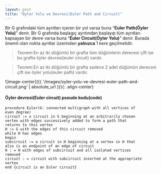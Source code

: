 ```yaml
---
layout: post
title: "Öyler Yolu ve Devresi(Euler Path and Circuit)"
---
```


Bir G grafındaki tüm ayrıtları içeren bir yol varsa buna “**Euler Path(Öyler Yolu)**” denir.
Bir G grafında başlagıç ayrıtından başlayıp tüm ayrıtları kapsayan bir devre varsa buna “**Euler Circuit(Öyler Yolu)**” denir.
Burada önemli olan nokta ayrıtlar üzerinden **yalnızca** 1 kere geçilmelidir.

> Teorem:En az iki düğümlü bir grafta tüm düğümlerin derecesi çift ise bu grafta öyler devresi(euler circuit) vardır.

> Teorem:En az iki düğümlü bir grafta sadece 2 adet düğümün derecesi çift ise öyler yolu(euler path) vardır.

![image-center]({{ '/images/oyler-yolu-ve-devresi-euler-path-and-circuit.png' | absolute_url }}){: .align-center}


#### Öyler devresi(Euler circuit) pseudo kodu(code)

```pseudocode
procedure Euler(G: connected multigraph with all vertices of
even degree)
circuit := a circuit in G beginning at an arbitrarily chosen
vertex with edges successively added to form a path that
returns to this vertex
H := G with the edges of this circuit removed
while H has edges
begin
subcircuit := a circuit in H beginning at a vertex in H that
also is an endpoint of an edge of circuit
H : = H with edges of subcircuit and all isolated vertices
removed
circuit : = circuit with subcircuit inserted at the appropriate
vertex
end {circuit is an Euler circuit}


```